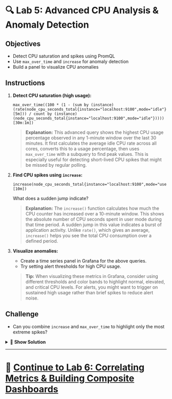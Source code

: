 # 🔍 Lab 5: Advanced CPU Analysis & Anomaly Detection

## Objectives
- Detect CPU saturation and spikes using PromQL
- Use `max_over_time` and `increase` for anomaly detection
- Build a panel to visualize CPU anomalies

## Instructions
1. **Detect CPU saturation (high usage):**
   ```
   max_over_time((100 * (1 - (sum by (instance) (rate(node_cpu_seconds_total{instance="localhost:9100",mode="idle"}[5m])) / count by (instance) (node_cpu_seconds_total{instance="localhost:9100",mode="idle"}))))[30m:1m])
   ```
   
   > **Explanation:** This advanced query shows the highest CPU usage percentage observed in any 1-minute window over the last 30 minutes. It first calculates the average idle CPU rate across all cores, converts this to a usage percentage, then uses `max_over_time` with a subquery to find peak values. This is especially useful for detecting short-lived CPU spikes that might be missed by regular polling.
2. **Find CPU spikes using `increase`:**
   ```
   increase(node_cpu_seconds_total{instance="localhost:9100",mode="user"}[10m])
   ```
   What does a sudden jump indicate?
   
   > **Explanation:** The `increase()` function calculates how much the CPU counter has increased over a 10-minute window. This shows the absolute number of CPU seconds spent in user mode during that time period. A sudden jump in this value indicates a burst of application activity. Unlike `rate()`, which gives an average, `increase()` helps you see the total CPU consumption over a defined period.
3. **Visualize anomalies:**
   - Create a time series panel in Grafana for the above queries.
   - Try setting alert thresholds for high CPU usage.
   
   > **Tip:** When visualizing these metrics in Grafana, consider using different thresholds and color bands to highlight normal, elevated, and critical CPU levels. For alerts, you might want to trigger on sustained high usage rather than brief spikes to reduce alert noise.

## Challenge
- Can you combine `increase` and `max_over_time` to highlight only the most extreme spikes?

<details>
<summary>🔬 <b>Show Solution</b></summary>

To combine `increase` and `max_over_time` to highlight extreme CPU spikes, follow these steps:

1. **Create a query to find the maximum increase in user-mode CPU time in short intervals:**
   ```
   max_over_time(increase(node_cpu_seconds_total{instance="localhost:9100",mode="user"}[1m])[30m:1m])
   ```
   
   This query:
   - Uses `increase` to measure the growth in user CPU time over 1-minute windows
   - Uses `max_over_time` with a subquery `[30m:1m]` to find the highest 1-minute increase within a 30-minute period
   - Effectively identifies the most intense 1-minute CPU burst in the last half hour

2. **For a percentage-based anomaly detection, try this more advanced query:**
   ```
   max_over_time(
   100 * avg by (instance) (
      rate(node_cpu_seconds_total{instance="localhost:9100", mode="user"}[1m])
   )[30m:1m]
   )
   ```
   
This query:

    - Uses rate() to calculate per-second CPU usage over short 1-minute windows
    - Aggregates usage across all CPU cores and normalizes by the number of cores
    - Multiplies by 100 to express the result as a percentage of total CPU capacity
    - Applies max_over_time() to surface the highest 1-minute usage within the past 30 minutes

These queries are particularly useful for identifying short-lived but intensive CPU bursts—such as application spikes or potential attacks—that may be missed in standard 5-minute rate calculations or longer aggregation windows.

</details>

---

# 🌟 [Continue to Lab 6: Correlating Metrics & Building Composite Dashboards](../Advanced/Lab6_Correlating_Metrics.md)
